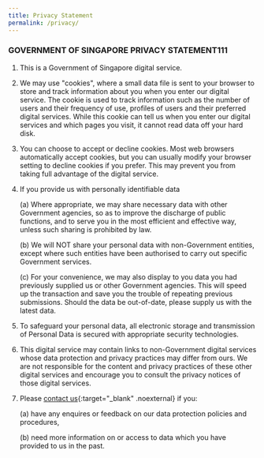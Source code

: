 ```yaml
---
title: Privacy Statement
permalink: /privacy/
---
```

### GOVERNMENT OF SINGAPORE PRIVACY STATEMENT111



1. This is a Government of Singapore digital service.



2. We may use "cookies", where a small data file is sent to your browser to store and track information about you when you enter our digital service. The cookie is used to track information such as the number of users and their frequency of use, profiles of users and their preferred digital services. While this cookie can tell us when you enter our digital services and which pages you visit, it cannot read data off your hard disk.



3. You can choose to accept or decline cookies. Most web browsers automatically accept cookies, but you can usually modify your browser setting to decline cookies if you prefer. This may prevent you from taking full advantage of the digital service.



4. If you provide us with personally identifiable data  

   (a) Where appropriate, we may share necessary data with other Government agencies, so as to improve the discharge of public functions, and to serve you in the most efficient and effective way, unless such sharing is prohibited by law.  

   (b) We will NOT share your personal data with non-Government entities, except where such entities have been authorised to carry out specific Government services.  

   (c) For your convenience, we may also display to you data you had previously supplied us or other Government agencies. This will speed up the transaction and save you the trouble of repeating previous submissions. Should the data be out-of-date, please supply us with the latest data.



5. To safeguard your personal data, all electronic storage and transmission of Personal Data is secured with appropriate security technologies.



6. This digital service may contain links to non-Government digital services whose data protection and privacy practices may differ from ours. We are not responsible for the content and privacy practices of these other digital services and encourage you to consult the privacy notices of those digital services.



7. Please [contact us](https://go.gov.sg/contact-us-feedback){:target="_blank" .noexternal} if you: 

   (a) have any enquires or feedback on our data protection policies and procedures,  
   
   (b) need more information on or access to data which you have provided to us in the past.
